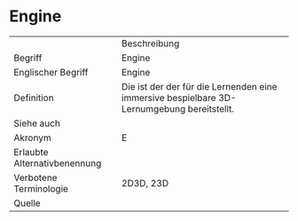 # Engine

<link-summary rel="summary"/>
<card-summary rel="summary"/>
<web-summary rel="summary"/>


<table>
    <tr>
        <td></td>
        <td>Beschreibung</td>
    </tr>
    <tr>
        <td>Begriff</td>
        <td>Engine</td>
    </tr>
    <tr>
        <td>Englischer Begriff</td>
        <td>Engine</td>
    </tr>
    <tr>
        <td>Definition</td>
        <td id="summary" >
            Die <a href="Engine-BG.md"></a> ist der 
            <a href="Betrachtungsgegenstand-GE.md"></a> der für die Lernenden 
            eine immersive bespielbare 3D-Lernumgebung bereitstellt.
        </td>
    </tr>  
    <tr>
        <td>Siehe auch</td>
        <td></td>
    </tr>
    <tr>
        <td>Akronym</td>
        <td>E</td>
    </tr>
   <tr>
        <td>Erlaubte Alternativbenennung</td>
        <td></td>
    </tr>
   <tr>
        <td>Verbotene Terminologie</td>
        <td>2D3D, 23D</td>
    </tr>
   <tr>
        <td>Quelle</td>
        <td></td>
    </tr>
</table>